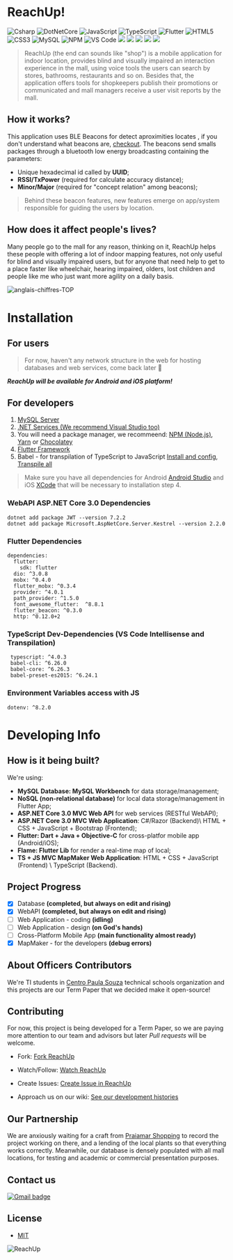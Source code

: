 # ReachUp!

<p>
<img alt="Csharp" src="https://img.shields.io/badge/-C%23-7022DC?style=flat-square&logo=c-sharp&logoColor=white" />
<img alt="DotNetCore" src="https://img.shields.io/badge/-.NET-7022DC?style=flat-square&logo=dot-net&logoColor=white" />
<img alt="JavaScript" src="https://img.shields.io/badge/-JavaScript-e0c050?style=flat-square&logo=javascript&logoColor=white" />
<img alt="TypeScript" src="https://img.shields.io/badge/-TypeScript-007ACC?style=flat-square&logo=typescript&logoColor=white" />
<img alt="Flutter" src="https://img.shields.io/badge/-Flutter-1a202c?style=flat-square&logo=Flutter&logoColor=white" />
<img alt="HTML5" src="https://img.shields.io/badge/-HTML5-E34F26?style=flat-square&logo=HTML5&logoColor=white" />
<img alt="CSS3" src="https://img.shields.io/badge/-CSS3-1572B6?style=flat-square&logo=CSS3&logoColor=white" />
<img alt="MySQL" src="https://img.shields.io/badge/-MySQL-1a202c?style=flat-square&logo=MySQL&logoColor=white" /> 
<img alt="NPM" src="https://img.shields.io/badge/-npm-red?style=flat-square&logo=npm&logoColor=white" />
<img alt="VS Code" src="https://img.shields.io/badge/-Code-1073C9?style=flat-square&logo=visual%20studio%20code&logoColor=white" />
<img src="https://img.shields.io/github/issues/0G4briel/ReachUp">
<img src="https://img.shields.io/github/forks/0G4briel/ReachUp">
<!--[![](https://tokei.rs/b1/github/0G4briel/ReachUp)](https://github.com/0G4briel/ReachUp).-->
<img  src="https://img.shields.io/github/directory-file-count/0G4briel/ReachUp">
<img src="https://img.shields.io/github/languages/code-size/0G4briel/Reachup">
<img src="https://img.shields.io/github/last-commit/0G4briel/ReachUp">
</p>

>ReachUp (the end can sounds like "shop") is a mobile application for indoor location, provides blind and visually impaired an interaction experience in the mall, using voice tools the users can search by stores, bathrooms, restaurants and so on. Besides that, the application offers tools for shopkeepers publish their promotions or communicated and mall managers 
>receive a user visit reports by the mall.


## How it works?

This application uses BLE Beacons for detect aproximities locates , if you don't understand what beacons are, [checkout](https://kontakt.io/beacon-basics/what-is-a-beacon/). 
The beacons send smalls packages through a bluetooth low energy broadcasting containing the parameters:

- Unique hexadecimal id called by **UUID**;
- **RSSI/TxPower** (required for calculate accuracy distance);
- **Minor/Major** (required for "concept relation" among beacons);

> Behind these beacon features, new features emerge on app/system responsible for guiding the users by location.

## How does it affect people's lives?

Many people go to the mall for any reason, thinking on it, ReachUp helps these people with offering a lot of indoor mapping features, not only useful for 
blind and visually impaired users, but for anyone that need help to get to a place faster like wheelchair, hearing impaired, olders, 
lost children and people like me who just want more agility on a daily basis.

![anglais-chiffres-TOP](https://user-images.githubusercontent.com/59267719/93686508-1487d380-fa8d-11ea-9b3a-a8523c20918a.png)

# Installation

## For users

> For now, haven't any network structure in the web for hosting databases and web services, come back later 🤚

***ReachUp will be available for Android and iOS platform!***	

## For developers

1. [MySQL Server](https://www.mysql.com/downloads/)
2. [.NET Services (We recommend Visual Studio too)](https://dotnet.microsoft.com/download)
3. You will need a package manager, we recommeend: [NPM (Node.js)](https://nodejs.org/en/download/), [Yarn](https://classic.yarnpkg.com/en/docs/install/#windows-stable) or 
[Chocolatey](https://chocolatey.org)
4. [Flutter Framework](https://flutter.dev/docs/get-started/install)
5. Babel - for transpilation of TypeScript  to JavaScript [Install and config](https://ccoenraets.github.io/es6-tutorial/setup-babel),
[Transpile all](https://babeljs.io/docs/en/babel-parser)

> Make sure you have all dependencies for Android [Android Studio](https://developer.android.com/studio) and iOS [XCode](https://developer.apple.com/xcode/) that will be 
necessary to installation step 4. 


### WebAPI ASP.NET Core 3.0 Dependencies

```
dotnet add package JWT --version 7.2.2
dotnet add package Microsoft.AspNetCore.Server.Kestrel --version 2.2.0
```


### Flutter Dependencies

```
dependencies:
  flutter:
    sdk: flutter
  dio: ^3.0.8
  mobx: ^0.4.0
  flutter_mobx: ^0.3.4
  provider: ^4.0.1
  path_provider: ^1.5.0
  font_awesome_flutter:  ^8.8.1
  flutter_beacon: ^0.3.0
  http: ^0.12.0+2
```

### TypeScript Dev-Dependencies (VS Code Intellisense and Transpilation)

```
 typescript: ^4.0.3
 babel-cli: ^6.26.0
 babel-core: ^6.26.3
 babel-preset-es2015: ^6.24.1
```
### Environment Variables access with JS

```
dotenv: ^8.2.0
```

# Developing Info

## How is it being built?

We're using:

- **MySQL Database: MySQL Workbench** for data storage/management;
- **NoSQL (non-relational database)** for local data storage/management in Flutter App;
- **ASP.NET Core 3.0 MVC Web API** for web services (RESTful WebAPI);
- **ASP.NET Core 3.0 MVC Web Application**: C#/Razor (Backend)\ HTML + CSS + JavaScript + Bootstrap (Frontend);
- **Flutter: Dart + Java + Objective-C** for cross-platfor mobile app (Android/iOS);
- **Flame: Flutter Lib** for render a real-time map of local;
- **TS + JS MVC MapMaker Web Application**: HTML + CSS + JavaScript (Frontend) \ TypeScript (Backend).

## Project Progress

- [x] Database **(completed, but always on edit and rising)**
- [x] WebAPI **(completed, but always on edit and rising)**
- [ ] Web Application - coding **(idling)**
- [ ] Web Application - design **(on God's hands)**
- [ ] Cross-Platform Mobile App **(main functionality almost ready)**
- [X] MapMaker - for the developers **(debug errors)**

## About Officers Contributors

We're TI students in [Centro Paula Souza](https://www.cps.sp.gov.br) technical schools organization and this projects are our Term Paper that we decided make it open-source!

## Contributing

For now, this project is being developed for a Term Paper, so we are paying more attention to our team and advisors but
later *Pull requests* will be welcome. 

- Fork:
[Fork ReachUp](https://github.com/0G4briel/ReachUp/fork)

- Watch/Follow:
[Watch ReachUp](https://github.com/0G4briel/ReachUp/subscription)

- Create Issues:
[Create Issue in ReachUp](https://github.com/0G4briel/ReachUp/issues/new)

- Approach us on our wiki:
[See our development histories](https://github.com/0G4briel/ReachUp/wiki)

## Our Partnership

We are anxiously waiting for a craft from [Praiamar Shopping](http://www.praiamarshopping.com.br) to record the project working on there, and a lending of the local plants so that everything works correctly. Meanwhile, our database is densely populated with all mall locations, for testing and academic or commercial presentation purposes.

## Contact us

<a target="_blank" href="mailto:csoft.company@gmail.com?subject=[GitHub]">
    <img alt="Gmail badge" src="https://img.shields.io/badge/-csoft.company@gmail.com-D14836?style=flat-square&logo=Gmail&logoColor=white" />
  </a>

## License

- [MIT](https://choosealicense.com/licenses/mit/)

![ReachUp](https://user-images.githubusercontent.com/59267719/93685984-a55cb000-fa89-11ea-9dfe-4a4906088e3a.png)

